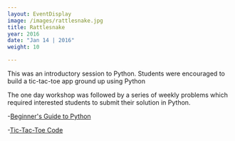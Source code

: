 ```yaml
---
layout: EventDisplay
image: /images/rattlesnake.jpg
title: Rattlesnake
year: 2016
date: "Jan 14 | 2016"
weight: 10

---
```


This was an introductory session to Python. Students were encouraged to build a tic-tac-toe app ground up using Python 
<!--break-->

The one day workshop was followed by a series of weekly problems which required  interested students to submit their solution in Python.

-[Beginner's Guide to Python](http://wncc-iitb.org/wiki/index.php/Python_Workshop_Resources)

-[Tic-Tac-Toe Code](http://wncc-iitb.org/wiki/index.php/Python_Workshop_Resources)
